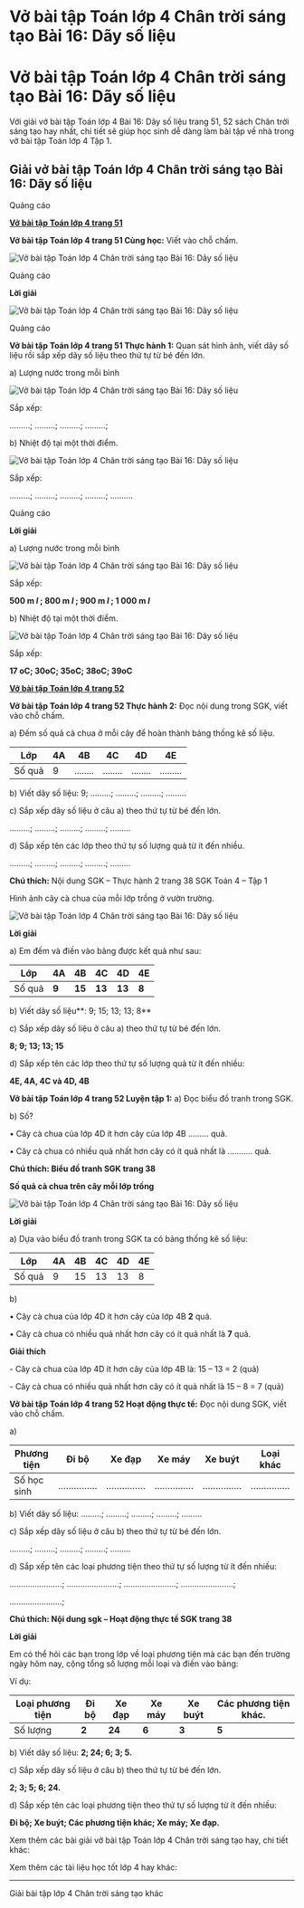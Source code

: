 # Vở bài tập Toán lớp 4 Chân trời sáng tạo Bài 16: Dãy số liệu

# Vở bài tập Toán lớp 4 Chân trời sáng tạo Bài 16: Dãy số liệu

Với giải vở bài tập Toán lớp 4 Bài 16: Dãy số liệu trang 51, 52 sách Chân trời sáng tạo hay nhất, chi tiết sẽ giúp học sinh dễ dàng làm bài tập về nhà trong vở bài tập Toán lớp 4 Tập 1.

## Giải vở bài tập Toán lớp 4 Chân trời sáng tạo Bài 16: Dãy số liệu

Quảng cáo

[**Vở bài tập Toán lớp 4 trang 51**](https://vietjack.com/vbt-toan-4-ct/vbt-toan-lop-4-trang-51-chan-troi.jsp)

**Vở bài tập Toán lớp 4 trang 51 Cùng học:** Viết vào chỗ chấm.

![Vở bài tập Toán lớp 4 Chân trời sáng tạo Bài 16: Dãy số liệu](https://vietjack.com/vbt-toan-4-ct/images/bai-16-day-so-lieu.PNG)

Quảng cáo

**Lời giải**

![Vở bài tập Toán lớp 4 Chân trời sáng tạo Bài 16: Dãy số liệu](https://vietjack.com/vbt-toan-4-ct/images/bai-16-day-so-lieu-1.PNG)

Quảng cáo

**Vở bài tập Toán lớp 4 trang 51 Thực hành 1:** Quan sát hình ảnh, viết dãy số liệu rồi sắp xếp dãy số liệu theo thứ tự từ bé đến lớn.

a) Lượng nước trong mỗi bình 

![Vở bài tập Toán lớp 4 Chân trời sáng tạo Bài 16: Dãy số liệu](https://vietjack.com/vbt-toan-4-ct/images/bai-16-day-so-lieu-2.PNG)

Sắp xếp:

………; ………; ………; ………;

b) Nhiệt độ tại một thời điểm.

![Vở bài tập Toán lớp 4 Chân trời sáng tạo Bài 16: Dãy số liệu](https://vietjack.com/vbt-toan-4-ct/images/bai-16-day-so-lieu-3.PNG)

Sắp xếp:

………; ………; ………; ………; ………. 

Quảng cáo

**Lời giải**

a) Lượng nước trong mỗi bình

![Vở bài tập Toán lớp 4 Chân trời sáng tạo Bài 16: Dãy số liệu](https://vietjack.com/vbt-toan-4-ct/images/bai-16-day-so-lieu-4.PNG)

Sắp xếp:

**500 m _l_ ; 800 m _l_ ; 900 m _l_ ; 1 000 m _l_**

b) Nhiệt độ tại một thời điểm.

![Vở bài tập Toán lớp 4 Chân trời sáng tạo Bài 16: Dãy số liệu](https://vietjack.com/vbt-toan-4-ct/images/bai-16-day-so-lieu-5.PNG)

Sắp xếp:

**17 oC; 30oC; 35oC; 38oC; 39oC**

[**Vở bài tập Toán lớp 4 trang 52**](https://vietjack.com/vbt-toan-4-ct/vbt-toan-lop-4-trang-52-chan-troi.jsp)

**Vở bài tập Toán lớp 4 trang 52 Thực hành 2:** Đọc nội dung trong SGK, viết vào chỗ chấm.

a) Đếm số quả cà chua ở mỗi cây để hoàn thành bảng thống kê số liệu.

Lớp |  4A |  4B |  4C |  4D |  4E  
---|---|---|---|---|---  
Số quả |  9 |  ........ |  ........ |  ........ |  .........  
  
b) Viết dãy số liệu: 9; .........; .........; .........; .........

c) Sắp xếp dãy số liệu ở câu a) theo thứ tự từ bé đến lớn.

.........; .........; .........; .........; .........

d) Sắp xếp tên các lớp theo thứ tự số lượng quả từ ít đến nhiều.

.........; .........; .........; .........; .........

**Chú thích:** Nội dung SGK – Thực hành 2 trang 38 SGK Toán 4 – Tập 1

Hình ảnh cây cà chua của mỗi lớp trồng ở vườn trường.

![Vở bài tập Toán lớp 4 Chân trời sáng tạo Bài 16: Dãy số liệu](https://vietjack.com/vbt-toan-4-ct/images/bai-16-day-so-lieu-6.PNG)

**Lời giải**

a) Em đếm và điền vào bảng được kết quả như sau:

Lớp |  4A |  4B |  4C |  4D |  4E  
---|---|---|---|---|---  
Số quả |  **9** |  **15** |  **13** |  **13** |  **8**  
  
b) Viết dãy số liệu**: 9; 15; 13; 13; 8**

c) Sắp xếp dãy số liệu ở câu a) theo thứ tự từ bé đến lớn.

**8; 9; 13; 13; 15**

d) Sắp xếp tên các lớp theo thứ tự số lượng quả từ ít đến nhiều:

**4E, 4A, 4C và 4D, 4B**

**Vở bài tập Toán lớp 4 trang 52 Luyện tập 1:** a) Đọc biểu đồ tranh trong SGK.

b) Số?

• Cây cà chua của lớp 4D ít hơn cây của lớp 4B ……… quả.

• Cây cà chua có nhiều quả nhất hơn cây có ít quả nhất là ……….. quả.

**Chú thích: Biểu đồ tranh SGK trang 38**

**Số quả cà chua trên cây mỗi lớp trồng**

![Vở bài tập Toán lớp 4 Chân trời sáng tạo Bài 16: Dãy số liệu](https://vietjack.com/vbt-toan-4-ct/images/bai-16-day-so-lieu-7.PNG)

**Lời giải**

a) Dựa vào biểu đồ tranh trong SGK ta có bảng thống kê số liệu:

Lớp |  4A |  4B |  4C |  4D |  4E  
---|---|---|---|---|---  
Số quả |  9 |  15 |  13 |  13 |  8  
  
b) 

• Cây cà chua của lớp 4D ít hơn cây của lớp 4B **2** quả.

• Cây cà chua có nhiều quả nhất hơn cây có ít quả nhất là **7** quả.

**Giải thích**

\- Cây cà chua của lớp 4D ít hơn cây của lớp 4B là: 15 – 13 = 2 (quả)

\- Cây cà chua có nhiều quả nhất hơn cây có ít quả nhất là 15 – 8 = 7 (quả)

**Vở bài tập Toán lớp 4 trang 52 Hoạt động thực tế:** Đọc nội dung SGK, viết vào chỗ chấm.

a)

Phương tiện |  Đi bộ |  Xe đạp |  Xe máy |  Xe buýt |  Loại khác  
---|---|---|---|---|---  
Số học sinh |  …………… |  …………… |  …………… |  …………… |  ……………  
  
b) Viết dãy số liệu: .........; .........; .........; .........; .........

c) Sắp xếp dãy số liệu ở câu b) theo thứ tự từ bé đến lớn.

.........; .........; .........; .........; .........

d) Sắp xếp tên các loại phương tiện theo thứ tự số lượng từ ít đến nhiều:

…………………..; …………………..; …………………..; …………………..; 

…………………..; 

**Chú thích: Nội dung sgk – Hoạt động thực tế SGK trang 38**

**Lời giải**

Em có thể hỏi các bạn trong lớp về loại phương tiện mà các bạn đến trường ngày hôm nay, cộng tổng số lượng mỗi loại và điền vào bảng:

Ví dụ:

Loại phương tiện |  Đi bộ |  Xe đạp |  Xe máy |  Xe buýt |  Các phương tiện khác.  
---|---|---|---|---|---  
Số lượng |  **2** |  **24** |  **6** |  **3** |  **5**  
  
b) Viết dãy số liệu: **2; 24; 6; 3; 5.**

c) Sắp xếp dãy số liệu ở câu b) theo thứ tự từ bé đến lớn.

**2; 3; 5; 6; 24.**

d) Sắp xếp tên các loại phương tiện theo thứ tự số lượng từ ít đến nhiều:

**Đi bộ; Xe buýt; Các phương tiện khác; Xe máy; Xe đạp.**

Xem thêm các bài giải vở bài tập Toán lớp 4 Chân trời sáng tạo hay, chi tiết khác:

Xem thêm các tài liệu học tốt lớp 4 hay khác:

* * *

Giải bài tập lớp 4 Chân trời sáng tạo khác
